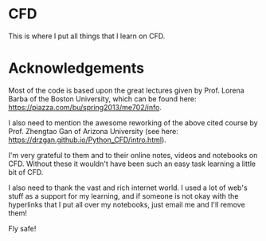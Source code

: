 # CFD
This is where I put all things that I learn on CFD.

# Acknowledgements

Most of the code is based upon the great lectures given by Prof. Lorena Barba of the Boston University, which can be found here: https://piazza.com/bu/spring2013/me702/info. 

I also need to mention the awesome reworking of the above cited course by Prof. Zhengtao Gan of Arizona University (see here: https://drzgan.github.io/Python_CFD/intro.html).

I'm very grateful to them and to their online notes, videos and notebooks on CFD. Without these it wouldn't have been such an easy task learning a little bit of CFD. 

I also need to thank the vast and rich internet world. I used a lot of web's stuff as a support for my learning, and if someone is not okay with the hyperlinks that I put all over my notebooks, just email me and I'll remove them!

Fly safe!
